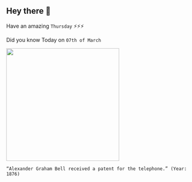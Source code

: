 ## Hey there 👋
Have an amazing `Thursday` ⚡⚡⚡

Did you know Today on `07th of March`
 
 [<img src="https://cdn.britannica.com/84/115184-050-40B64A5D/Alexander-Graham-Bell-telephone-link-Chicago-New-October-18-1892.jpg" width="300" />](https://www.history.com/this-day-in-history/alexander-graham-bell-patents-the-telephone#:~:text=On%20March%207%2C%201876%2C%2029,revolutionary%20new%20invention%E2%80%93the%20telephone.&text=Samuel%20F.B.%20Morse's%20invention%20of,possible%20between%20two%20distant%20points.) 
 ```
“Alexander Graham Bell received a patent for the telephone.” (Year: 1876)
```

